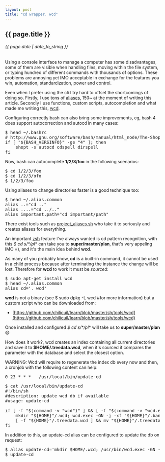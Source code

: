 ```yaml
---
layout: post
title: "cd wrapper, wcd"
---
```


## {{ page.title }}

###### {{ page.date | date_to_string }}

<!--<iframe  class="showterm" src="http://showterm.io/ae29f68bee555cd89c65d" width="640" height="350">&nbsp;</iframe>-->

Using a console interface to manage a computer has some disadvantages, some of them are visible when handling files, moving within the file system, or typing hundred of different commands with thousands of options.  These problems are annoying yet IMO acceptable in exchange for the features you win, automation, standardization, power and control.

Even when I prefer using the cli I try hard to offset the shortcomings of doing so. Firstly, I use tons of [aliases](http://ss64.com/bash/alias.html), 150~ at the moment of writing this article. Secondly I use functions, custom scripts, autocompletion and what made me writing this, [wcd](http://www.xs4all.nl/~waterlan/).

Configuring correctly bash can also bring some improvements, eg, bash 4 does support autocorrection and autocd in many cases:

<pre class="sh_sh">
$ head ~/.bashrc
# http://www.gnu.org/software/bash/manual/html_node/The-Shopt-Builtin.html
if [ "${BASH_VERSINFO}" -ge "4" ]; then
    shopt -s autocd cdspell dirspell
fi
</pre>

Now, bash can autocomplete **1/2/3/foo** in the following scenarios:

<pre class="sh_sh">
$ cd 1/2/3/foo
$ cd 1/2/3/ofo
$ 1/2/3/foo
</pre>

Using aliases to change directories faster is a good technique too:

<pre class="sh_sh">
$ head ~/.alias.common
alias ..="cd .."
alias ....="cd ../.."
alias important.path="cd important/path"
</pre>

There exist tools such as [project_aliases.sh](https://github.com/relevance/etc/blob/master/bash/project_aliases.sh) who take it to seriously and creates aliases for everything.

An important [zsh](http://www.zsh.org) feature I've always wanted is cd pattern recognition, with this **$ cd s*/*/pl** can take you to **super/master/plan**, that's very appeling IMO =), and it's the main idea behind **wcd**.

As many of you probably know, **cd** is a built-in command, it cannot be used in a child process because after terminating the instance the change will be lost. Therefore for **wcd** to work it must be *sourced*:

<pre class="sh_sh">
$ sudo apt-get install wcd
$ head ~/.alias.common
alias cd='. wcd'
</pre>

**wcd** is not a binary (see $ sudo dpkg -L wcd #for more information) but a custom script who can be downloaded from:

- [https://github.com/chilicuil/learn/blob/master/sh/tools/wcd](https://github.com/chilicuil/learn/blob/master/sh/tools/wcd)

Once installed and configured **$ cd s*/*/pl** will take us to **super/master/plan** &#128516;

How does it work?, wcd creates an index containing all current directories and save it to **$HOME/.treedata.wcd**, when it's sourced it compares the parameter with the database and select the closest option.

WARNING: Wcd will require to regenerate the index db every now and then, a cronjob with the following content can help:

<pre class="sh_sh">
0 23 * * *   /usr/local/bin/update-cd
</pre>

<pre class="sh_sh">
$ cat /usr/local/bin/update-cd
#!/bin/sh
#description: update wcd db if available
#usage: update-cd

if [ -f "$(command -v "wcd")" ] &amp;&amp; [ -f "$(command -v "wcd.exec")" ]; then
    mkdir "${HOME}"/.wcd; wcd.exec -GN -j -xf "${HOME}"/.ban.wcd -S "${HOME}"
    [ -f "${HOME}"/.treedata.wcd ] &amp;&amp; mv "${HOME}"/.treedata.wcd "${HOME}"/.wcd/
fi
</pre>

In addition to this, an update-cd alias can be configured to update the db on request:

<pre class="sh_sh">
$ alias update-cd='mkdir $HOME/.wcd; /usr/bin/wcd.exec -GN -j -xf $HOME/.ban.wcd -S $HOME"
$ update-cd
</pre>
